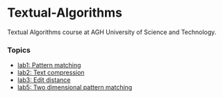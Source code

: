# Textual-Algorithms
Textual Algorithms course at AGH University of Science and Technology.

### Topics
- [lab1: Pattern matching](https://github.com/Kacper0199/Textual-Algorithms/tree/main/lab1)
- [lab2: Text compression](https://github.com/Kacper0199/Textual-Algorithms/tree/main/lab2)
- [lab3: Edit distance](https://github.com/Kacper0199/Textual-Algorithms/tree/main/lab3)
- [lab5: Two dimensional pattern matching](https://github.com/Kacper0199/Textual-Algorithms/tree/main/lab5)